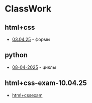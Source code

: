 # ClassWork
## html+css
- [03.04.25](html+css/03.04.25/) - формы

## python
- [08-04-2025](python/08-04-2025/) - циклы

## html+css-exam-10.04.25
- [html+cssexam](ClassWork/html+cssexam/)